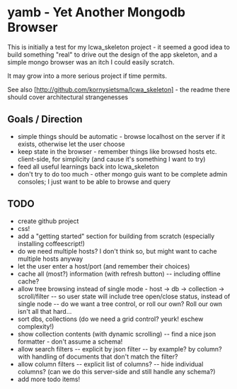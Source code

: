 # yamb - Yet Another Mongodb Browser

This is initially a test for my lcwa_skeleton project - it seemed a good idea to build something "real"
to drive out the design of the app skeleton, and a simple mongo browser was an itch I could easily scratch.

It may grow into a more serious project if time permits.

See also [http://github.com/kornysietsma/lcwa_skeleton] - the readme there should cover architectural strangenesses

## Goals / Direction
- simple things should be automatic - browse localhost on the server if it exists, otherwise let the user choose
- keep state in the browser - remember things like browsed hosts etc. client-side, for simplicity (and cause it's something I want to try)
- feed all useful learnings back into lcwa_skeleton
- don't try to do too much - other mongo guis want to be complete admin consoles; I just want to be able to browse and query

## TODO
- create github project
- css!
- add a "getting started" section for building from scratch (especially installing coffeescript!)
- do we need multiple hosts? I don't think so, but might want to cache multiple hosts anyway
- let the user enter a host/port (and remember their choices)
- cache all (most?) information (with refresh button)
-- including offline cache?
- allow tree browsing instead of single mode - host -> db -> collection -> scroll/filter
-- so user state will include tree open/close status, instead of single node
-- do we want a tree control, or roll our own? Roll our own isn't all that hard...
- sort dbs, collections (do we need a grid control? yeurk! eschew complexity!)
- show collection contents (with dynamic scrolling)
-- find a nice json formatter - don't assume a schema!
- allow search filters
-- explicit by json filter
-- by example? by column? with handling of documents that don't match the filter?
- allow column filters
-- explicit list of columns?
-- hide individual columns?  (can we do this server-side and still handle any schema?)
- add more todo items!